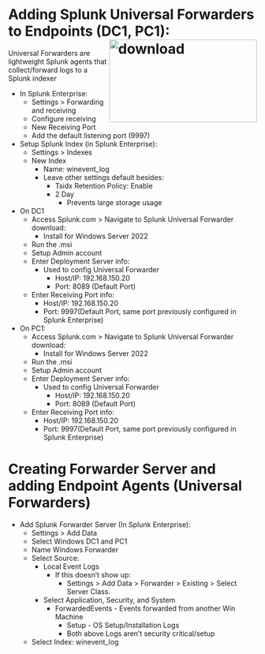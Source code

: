 # Adding Splunk Universal Forwarders to Endpoints (DC1, PC1):  <img width="299" height="168" align="right" alt="download" src="https://github.com/user-attachments/assets/6bc9cb15-dc12-41b3-8c61-508237e5e172" />

Universal Forwarders are lightweight Splunk agents that collect/forward logs to a Splunk indexer
- In Splunk Enterprise:
  - Settings > Forwarding and receiving
  - Configure receiving 
  - New Receiving Port
  - Add the default listening port (9997)
- Setup Splunk Index (in Splunk Enterprise):
  - Settings > Indexes
  - New Index
    - Name: winevent_log
    - Leave other settings default besides:
      - Tsidx Retention Policy: Enable
      - 2 Day
        - Prevents large storage usage 
- On DC1
  - Access Splunk.com > Navigate to Splunk Universal Forwarder download:
    - Install for Windows Server 2022
  - Run the .msi
  - Setup Admin account
  - Enter Deployment Server info:
    - Used to config Universal Forwarder 
      - Host/IP: 192.168.150.20
      - Port: 8089 (Default Port)
  - Enter Receiving Port info:
    - Host/IP: 192.168.150.20
    - Port: 9997(Default Port, same port previously configured in Splunk Enterprise) 
- On PC1:
  - Access Splunk.com > Navigate to Splunk Universal Forwarder download:
    - Install for Windows Server 2022
  - Run the .msi
  - Setup Admin account
  - Enter Deployment Server info:
    - Used to config Universal Forwarder 
      - Host/IP: 192.168.150.20
      - Port: 8089 (Default Port)
  - Enter Receiving Port info:
    - Host/IP: 192.168.150.20
    - Port: 9997(Default Port, same port previously configured in Splunk Enterprise)
# Creating Forwarder Server and adding Endpoint Agents (Universal Forwarders)
- Add Splunk Forwarder Server (In Splunk Enterprise): 
  - Settings > Add Data 
  - Select Windows DC1 and PC1
  - Name Windows Forwarder
  - Select Source:
    - Local Event Logs
      - If this doesn’t show up:
        - Settings > Add Data > Forwarder > Existing > Select Server Class.
    - Select Application, Security, and System
      - ForwardedEvents - Events forwarded from another Win Machine 
        - Setup - OS Setup/Installation Logs
        - Both above Logs aren’t security critical/setup 
  - Select Index: winevent_log
